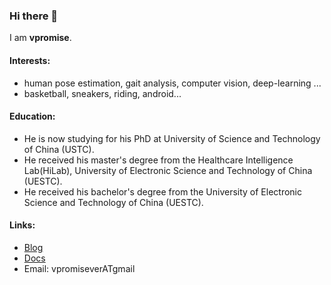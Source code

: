 ### Hi there 👋

I am **vpromise**.

#### Interests:

- human pose estimation, gait analysis, computer vision, deep-learning ... 
- basketball, sneakers, riding, android... 

#### Education:

- He is now studying for his PhD at University of Science and Technology of China (USTC).
- He received his master's degree from the Healthcare Intelligence Lab(HiLab), University of Electronic Science and Technology of China (UESTC).
- He received his bachelor's degree from the University of Electronic Science and Technology of China (UESTC).

#### Links:

- [Blog](https://blog.vpromise.fun)
- [Docs](https://docs.vpromise.fun)
- Email: vpromiseverATgmail

<!--
**vpromise/vpromise** is a ✨ _special_ ✨ repository because its `README.md` (this file) appears on your GitHub profile.

Here are some ideas to get you started:

- 🔭 I’m currently working on ...
- 🌱 I’m currently learning ...
- 👯 I’m looking to collaborate on ...
- 🤔 I’m looking for help with ...
- 💬 Ask me about ...
- 📫 How to reach me: ...
- 😄 Pronouns: ...
- ⚡ Fun fact: ...
-->

